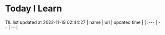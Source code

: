 # Today I Learn 
TIL list updated at 2022-11-19 02:44:27
| name | url | updated time |
| :--- | -- | -- |
